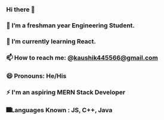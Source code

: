 ### Hi there 👋

### 🔭 I’m a freshman year Engineering Student.
### 🌱 I’m currently learning React.
### 📫 How to reach me: @kaushik445566@gmail.com
### 😄 Pronouns: He/His
### ⚡ I'm an aspiring MERN Stack Developer
### 🎆Languages Known : JS, C++, Java
